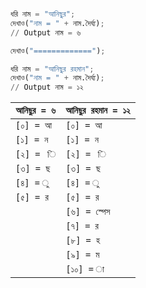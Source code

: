 ```py

ধরি নাম = "আনিছুর";
দেখাও("নাম = " + নাম.দৈর্ঘ্য);
// Output নাম = ৬

দেখাও("=============");

ধরি নাম = "আনিছুর রহমান";
দেখাও("নাম = " + নাম.দৈর্ঘ্য);
// Output নাম = ১২
```
|`আনিছুর = ৬`|`আনিছুর রহমান = ১২`|
|--------------------|-----------------|
|`[০] = আ`          |`[০] = আ`       |
|`[১] = ন`           |`[১] = ন`        |
|`[২] =  ি`          |`[২] =  ি`       |
|`[৩] = ছ`          |`[৩] = ছ`        |
|`[৪] = ু`          |`[৪] = ু`          |
|`[৫] = র`          |`[৫] = র`         |
|                   |`[৬] = স্পেস`      |
|                   |`[৭] = র`         |
|                   |`[৮] = হ`         |
|                   |`[৯] = ম`         |
|                   |`[১০] = া`        |
